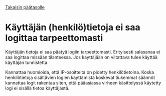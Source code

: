 [Takaisin päätasolle](./../README.md)

#  Käyttäjän (henkilö)tietoja ei saa logittaa tarpeettomasti

Käyttäjän tietoja ei saa päätyä logiin tarpeettomasti. Erityisesti salasanaa ei
saa logittaa missään tilanteessa. Jos käyttäjään on viitattava tulee käyttää
käyttäjän tunnistetta.

Kannattaa huomioida, että IP-osoitteita on pidetty henkilötietoina. Koska
henkilötietoja sisältävien logien käyttämistä koskevat tiukemmat säännöt
kannattaa logit rakentaa siten, että pääasiassa virheen käsittelyssä käytetty
logi ei sisällä tietoa käyttäjästä.

